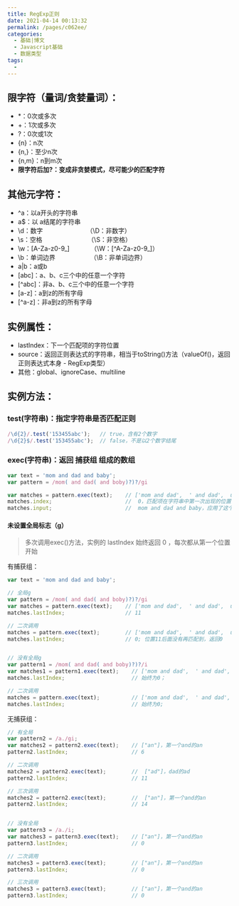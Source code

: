 ```yaml
---
title: RegExp正则
date: 2021-04-14 00:13:32
permalink: /pages/c062ee/
categories:
  - 基础|博文
  - Javascript基础
  - 数据类型
tags:
  - 
---
```



## 限字符（量词/贪婪量词）：
+ *：0次或多次
+ +：1次或多次
+ ?：0次或1次
+ {n}：n次
+ {n,}：至少n次
+ {n,m}：n到m次
+ **限字符后加?：变成非贪婪模式，尽可能少的匹配字符**



## 其他元字符：
+ ^a：以a开头的字符串
+ a$：以 a结尾的字符串
+ \d：数字                         （\D：非数字）
+ \s：空格                          （\S：非空格）
+ \w：[A-Za-z0-9_]            （\W：[^A-Za-z0-9_]）
+ \b：单词边界                    （\B：非单词边界）
+ a|b：a或b
+ [abc]：a、b、c三个中的任意一个字符
+ [^abc]：非a、b、c三个中的任意一个字符
+ [a-z]：a到z的所有字母
+ [^a-z]：非a到z的所有字母


## 实例属性：
+ lastIndex：下一个匹配项的字符位置
+ source：返回正则表达式的字符串，相当于toString()方法（valueOf()，返回正则表达式本身 - RegExp类型）
+ 其他：global、ignoreCase、multiline


## 实例方法：
### test(字符串)：指定字符串是否匹配正则
```js
/\d{2}/.test('153455abc');   // true，含有2个数字
/\d{2}$/.test('153455abc');  // false，不是以2个数字结尾
```


### exec(字符串)：返回 捕获组 组成的数组
```js
var text = 'mom and dad and baby';
var pattern = /mom( and dad( and boby)?)?/gi

var matches = pattern.exec(text);    // ['mom and dad',  ' and dad',  undefined]
matches.index;                       //  0，匹配项在字符串中第一次出现的位置
matches.input;                       //  mom and dad and baby，应用了这个正则的字符串text
```


#### 未设置全局标志（g）
> 多次调用exec()方法，实例的 lastIndex 始终返回 0 ，每次都从第一个位置开始

有捕获组：

```js
var text = 'mom and dad and baby';

// 全局g
var pattern = /mom( and dad( and boby)?)?/gi
var matches = pattern.exec(text);    // ['mom and dad',  ' and dad',  undefined]
matches.lastIndex;                   // 11

// 二次调用
matches = pattern.exec(text);        // ['mom and dad',  ' and dad',  undefined]
matches.lastIndex;                   // 0; 位置11后面没有再匹配到，返回0


// 没有全局g
var pattern1 = /mom( and dad( and boby)?)?/i
var matches1 = pattern1.exec(text);    // ['mom and dad',  ' and dad',  undefined]
matches.lastIndex;                     // 始终为0；

// 二次调用
matches = pattern.exec(text);          // ['mom and dad',  ' and dad',  undefined]
matches.lastIndex;                     // 始终为0;
```

无捕获组：
```js
// 有全局
var pattern2 = /a./gi;
var matches2 = pattern2.exec(text);    // ["an"]，第一个and的an
pattern2.lastIndex;                    // 6

// 二次调用
matches2 = pattern2.exec(text);        //  ["ad"]，dad的ad
pattern2.lastIndex;                    // 11

// 三次调用
matches2 = pattern2.exec(text);        //  ["an"]，第一个and的an
pattern2.lastIndex;                    // 14


// 没有全局
var pattern3 = /a./i;
var matches3 = pattern3.exec(text);    // ["an"]，第一个and的an
pattern3.lastIndex;                    // 0

// 二次调用
matches3 = pattern3.exec(text);        // ["an"]，第一个and的an
pattern3.lastIndex;                    // 0

// 三次调用
matches3 = pattern3.exec(text);        // ["an"]，第一个and的an
pattern3.lastIndex;                    // 0
```